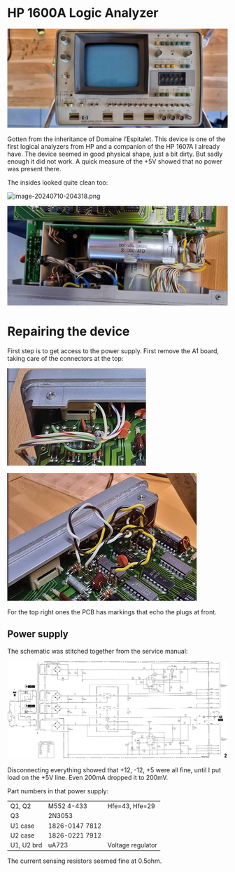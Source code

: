 # HP 1600A Logic Analyzer

![image-20240710-204154.png](./attachments/image-20240710-204154.png)

Gotten from the inheritance of Domaine l’Espitalet. This device is one of the first logical analyzers from HP and a companion of the HP 1607A I already have. The device seemed in good physical shape, just a bit dirty. But sadly enough it did not work. A quick measure of the +5V showed that no power was present there.

The insides looked quite clean too:

![image-20240710-204318.png](./attachments/image-20240710-204318.png)

![image-20240710-204331.png](./attachments/image-20240710-204331.png)

# Repairing the device

First step is to get access to the power supply. First remove the A1 board, taking care of the connectors at the top:

![image-20240710-204542.png](./attachments/image-20240710-204542.png)

![image-20240710-204629.png](./attachments/image-20240710-204629.png)

For the top right ones the PCB has markings that echo the plugs at front.

## Power supply

The schematic was stitched together from the service manual:

![psu-1.png](./attachments/psu-1.png)

Disconnecting everything showed that +12, -12, +5 were all fine, until I put load on the +5V line. Even 200mA dropped it to 200mV.

Part numbers in that power supply:

|     |     |     |
| --- | --- | --- |
| Q1, Q2 | M552 4-433 | Hfe=43, Hfe=29 |
| Q3  | 2N3053 |     |
| U1 case | 1826-0147 7812 |     |
| U2 case | 1826-0221 7912 |     |
| U1, U2 brd | uA723 | Voltage regulator |

The current sensing resistors seemed fine at 0.5ohm.